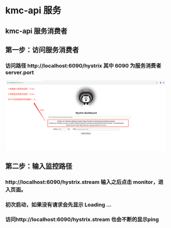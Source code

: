 # kmc-api 服务

## kmc-api 服务消费者

## 第一步：访问服务消费者

### 访问路径 http://localhost:6090/hystrix   其中 6090 为服务消费者server.port

![](../images/HystrixDashboard.png)
## 第二步：输入监控路径
### http://localhost:6090/hystrix.stream  输入之后点击 monitor，进入页面。

### 初次启动，如果没有请求会先显示 Loading ...

### 访问http://localhost:6090/hystrix.stream 也会不断的显示ping

